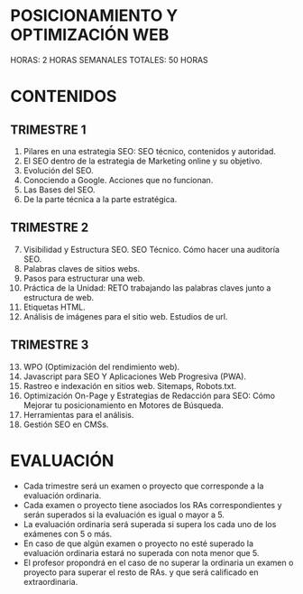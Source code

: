 # POSICIONAMIENTO Y OPTIMIZACIÓN WEB

HORAS: 2 HORAS SEMANALES
TOTALES: 50 HORAS

# CONTENIDOS 

## TRIMESTRE 1

1. Pilares en una estrategia SEO: SEO técnico, contenidos y autoridad.
2. El SEO dentro de la estrategia de Marketing online y su objetivo.
3. Evolución del SEO.
4. Conociendo a Google. Acciones que no funcionan.
5. Las Bases del SEO.
6. De la parte técnica a la parte estratégica.

## TRIMESTRE 2

7. Visibilidad y Estructura SEO. SEO Técnico. Cómo hacer una auditoría SEO.
8. Palabras claves de sitios webs.
9. Pasos para estructurar una web.
10. Práctica de la Unidad: RETO trabajando las palabras claves junto a estructura de web.
11. Etiquetas HTML.
12. Análisis de imágenes para el sitio web. Estudios de url.

## TRIMESTRE 3

13. WPO (Optimización del rendimiento web).
14. Javascript para SEO Y Aplicaciones Web Progresiva (PWA).
15. Rastreo e indexación en sitios web. Sitemaps, Robots.txt.
16. Optimización On-Page y Estrategias de Redacción para SEO: Cómo Mejorar tu posicionamiento en Motores de Búsqueda.
17. Herramientas para el análisis.
18. Gestión SEO en CMSs.

# EVALUACIÓN

- Cada trimestre será un examen o proyecto que corresponde a la evaluación ordinaria.
- Cada examen o proyecto tiene asociados los RAs correspondientes y serán superados si la evaluación es igual o mayor a 5.
- La evaluación ordinaria será superada si supera los cada uno de los exámenes con 5 o más.
- En caso de que algún examen o proyecto no esté superado la evaluación ordinaria estará no superada con nota menor que 5.
- El profesor propondrá en el caso de no superar la ordinaria un examen o proyecto para superar el resto de RAs. y que será calificado en extraordinaria.

